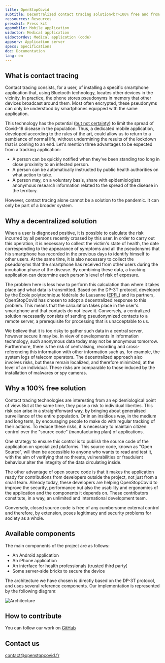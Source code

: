 ```yaml
---
title: OpenStopCovid
subtitle: Decentralized contact tracing solution<br>100% free and from civil society
ressources: Resources
presskit: Press kit
appmobile: Mobile application
uidoctor: Medical application
uidoctordev: Medical application (code)
appserv: Application server
specs: Specifications
doc: Documentation
lang: en
---
```


## What is contact tracing ##

Contact tracing consists, for a user, of installing a specific smartphone application that, using Bluetooth technology, locates other devices in the vicinity. In practice, the phone stores pseudonyms in memory that other devices broadcast around them. Most often encrypted, these pseudonyms can only be understood by smartphones equipped with the same application.

This technology has the potential ([but not certainty](https://github.com/DP-3T/documents/issues/224)) to limit the spread of Covid-19 disease in the population. Thus, a dedicated mobile application, developed according to the rules of the art, could allow us to return to a semblance of normal life, without undermining the results of the lockdown that is coming to an end. Let's mention three advantages to be expected from a tracking application:
* A person can be quickly notified when they've been standing too long in close proximity to an infected person.
* A person can be automatically instructed by public health authorities on what action to take.
* A person may, on a voluntary basis, share with epidemiologists anonymous research information related to the spread of the disease in the territory.

However, contact tracing alone cannot be a solution to the pandemic. It can only be part of a broader system.

## Why a decentralized solution

When a user is diagnosed positive, it is possible to calculate the risk incurred by all persons recently crossed by this user. In order to carry out this operation, it is necessary to collect the victim's state of health, the date corresponding to the appearance of symptoms and all the pseudonyms that his smartphone has recorded in the previous days to identify himself to other users. At the same time, it is also necessary to collect the pseudonyms that the smartphone has received from other users during the incubation phase of the disease. By combining these data, a tracking application can determine each person's level of risk of exposure.

The problem here is less how to perform this calculation than where it takes place and what data is transmitted. Based on the DP-3T protocol, developed by the École polytechnique fédérale de Lausanne ([EPFL](https://www.epfl.ch/en/)) and its partners, OpenStopCovid has chosen to adopt a decentralized response to this problem. This means that the calculation takes place in the user's smartphone and that contacts do not leave it. Conversely, a centralized solution necessarily consists of sending pseudonymized contacts to a remote server, a prerequisite for processing that is unacceptable to us.

We believe that it is too risky to gather such data in a central server, however secure it may be. In view of developments in information technology, such anonymous data today may not be anonymous tomorrow. Furthermore, there is the risk of centralising, recording and cross-referencing this information with other information such as, for example, the system logs of telecom operators. The decentralized approach also involves risks, but these remain localized, and therefore minimized, at the level of an individual. These risks are comparable to those induced by the installation of malwares or spy cameras.

## Why a 100% free solution

Contact tracing technologies are interesting from an epidemiological point of view. But at the same time, they pose a risk to individual liberties. This risk can arise in a straightforward way, by bringing about generalised surveillance of the entire population. Or in an insidious way, in the medium and long term, by encouraging people to make do with regular tracking of their actions. To reduce these risks, it is necessary to maintain citizen control over the "source code" (manufacturing plan) of applications.

One strategy to ensure this control is to publish the source code of the application on specialized platforms. This source code, known as "Open Source", will then be accessible to anyone who wants to read and test it, with the aim of verifying that no threats, vulnerabilities or fraudulent behaviour alter the integrity of the data circulating inside.

The other advantage of open source code is that it makes the application ready for contributions from developers outside the project, not just from a small team. Already today, these developers are helping OpenStopCovid to improve the security, performance but also the usability and ergonomics of the application and the components it depends on. These contributors constitute, in a way, an unlimited and international development team.

Conversely, closed source code is free of any cumbersome external control and therefore, by extension, poses legitimacy and security problems for society as a whole.

## Available components

The main components of the project are as follows:

* An Android application
* An iPhone application
* An interface for health professionals (trusted third party)
* Some server-side bricks to secure the device

The architecture we have chosen is directly based on the DP-3T protocol, and uses several reference components. Our implementation is represented by the following diagram:

![Architecture]({{site.url}}/img/architecture.png)

## How to contribute

You can follow our work on [GitHub](https://github.com/OpenStopCovid)

## Contact us

contact@openstopcovid.fr
